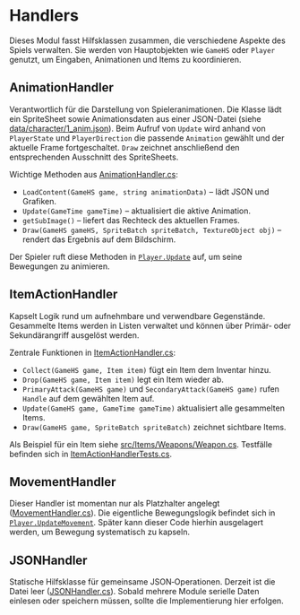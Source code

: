 # Handlers

Dieses Modul fasst Hilfsklassen zusammen, die verschiedene Aspekte des Spiels verwalten. Sie werden von Hauptobjekten wie `GameHS` oder `Player` genutzt, um Eingaben, Animationen und Items zu koordinieren.

## AnimationHandler
Verantwortlich für die Darstellung von Spieleranimationen. Die Klasse lädt ein SpriteSheet sowie Animationsdaten aus einer JSON-Datei (siehe [data/character/1_anim.json](../../data/character/1_anim.json)). Beim Aufruf von `Update` wird anhand von `PlayerState` und `PlayerDirection` die passende `Animation` gewählt und der aktuelle Frame fortgeschaltet. `Draw` zeichnet anschließend den entsprechenden Ausschnitt des SpriteSheets.

Wichtige Methoden aus [AnimationHandler.cs](../../src/Handlers/AnimationHandler.cs):
- `LoadContent(GameHS game, string animationData)` – lädt JSON und Grafiken.
- `Update(GameTime gameTime)` – aktualisiert die aktive Animation.
- `getSubImage()` – liefert das Rechteck des aktuellen Frames.
- `Draw(GameHS gameHS, SpriteBatch spriteBatch, TextureObject obj)` – rendert das Ergebnis auf dem Bildschirm.

Der Spieler ruft diese Methoden in [`Player.Update`](../../src/Core/Player/Player.cs) auf, um seine Bewegungen zu animieren.

## ItemActionHandler
Kapselt Logik rund um aufnehmbare und verwendbare Gegenstände. Gesammelte Items werden in Listen verwaltet und können über Primär‑ oder Sekundärangriff ausgelöst werden.

Zentrale Funktionen in [ItemActionHandler.cs](../../src/Handlers/ItemActionHandler.cs):
- `Collect(GameHS game, Item item)` fügt ein Item dem Inventar hinzu.
- `Drop(GameHS game, Item item)` legt ein Item wieder ab.
- `PrimaryAttack(GameHS game)` und `SecondaryAttack(GameHS game)` rufen `Handle` auf dem gewählten Item auf.
- `Update(GameHS game, GameTime gameTime)` aktualisiert alle gesammelten Items.
- `Draw(GameHS game, SpriteBatch spriteBatch)` zeichnet sichtbare Items.

Als Beispiel für ein Item siehe [src/Items/Weapons/Weapon.cs](../../src/Items/Weapons/Weapon.cs). Testfälle befinden sich in [ItemActionHandlerTests.cs](../../src/Tests/HackenSlay.Tests/ItemActionHandlerTests.cs).

## MovementHandler
Dieser Handler ist momentan nur als Platzhalter angelegt ([MovementHandler.cs](../../src/Handlers/MovementHandler.cs)). Die eigentliche Bewegungslogik befindet sich in [`Player.UpdateMovement`](../../src/Core/Player/Player.cs). Später kann dieser Code hierhin ausgelagert werden, um Bewegung systematisch zu kapseln.

## JSONHandler
Statische Hilfsklasse für gemeinsame JSON‑Operationen. Derzeit ist die Datei leer ([JSONHandler.cs](../../src/Handlers/JSONHandler.cs)). Sobald mehrere Module serielle Daten einlesen oder speichern müssen, sollte die Implementierung hier erfolgen.
